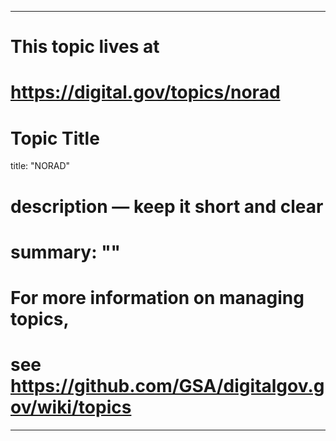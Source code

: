 
---
# This topic lives at
# https://digital.gov/topics/norad

# Topic Title
title: "NORAD"

# description — keep it short and clear
# summary: ""


# For more information on managing topics,
# see https://github.com/GSA/digitalgov.gov/wiki/topics
---